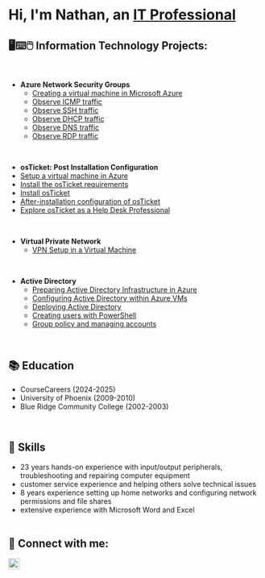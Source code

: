 <h1>Hi, I'm Nathan, an <a href="https://www.linkedin.com/in/nathan-haywood-446826143/">IT Professional</a>
<h2>🖥⌨🖱 Information Technology Projects:</h2>
<br/>

- <b>Azure Network Security Groups</b>
  - [Creating a virtual machine in Microsoft Azure](https://github.com/nph84/Network-Security-Groups-and-Inspecting-Network-Protocols)
  - [Observe ICMP traffic](https://github.com/nph84/Observing-ICMP-traffic)
  - [Observe SSH traffic](https://github.com/nph84/Observe-SSH-traffic)
  - [Observe DHCP traffic](https://github.com/nph84/Observe-DHCP-traffic)
  - [Observe DNS traffic](https://github.com/nph84/Observe-DNS-traffic)
  - [Observe RDP traffic](https://github.com/nph84/Observe-RDP-traffic)
<br/>

  
 - <b>osTicket: Post Installation Configuration</b>
  - [Setup a virtual machine in Azure](https://github.com/nph84/Setup-a-virtual-machine-in-Azure)
  - [Install the osTicket requirements](https://github.com/nph84/Install-the-osTicket-requirements)
  - [Install osTicket](https://github.com/nph84/Install-osTicket)
  - [After-installation configuration of osTicket](https://github.com/nph84/After-installation-config-of-osTicket)
  - [Explore osTicket as a Help Desk Professional](https://github.com/nph84/Explore-osTicket-as-a-Help-Desk-Professional)
<br/>


- <b>Virtual Private Network</b>
  - [VPN Setup in a Virtual Machine ](https://github.com/nph84/VPN-Setup-in-a-Virtual-Machine)
 <br/>
 
- <b>Active Directory</b>
  - [Preparing Active Directory Infrastructure in Azure](https://github.com/nph84/Preparing-AD-Infrastructure-in-Azure)
  - [Configuring Active Directory within Azure VMs](https://github.com/nph84/Configuring-Active-Directory-within-Azure-VMs)
  - [Deploying Active Directory](https://github.com/nph84/Deploying-AD)
  - [Creating users with PowerShell](https://github.com/nph84/Creating-users-with-PowerShell)
  - [Group policy and managing accounts](https://github.com/nph84/Group-policy-and-managing-accounts)
<br/>

## 📚 Education

  - CourseCareers (2024-2025)
  - University of Phoenix (2009-2010)
  - Blue Ridge Community College (2002-2003)

<br/>



## 🧰 Skills

  - 23 years hands-on experience with input/output peripherals, troubleshooting and repairing computer equipment<br/>
  - customer service experience and helping others solve technical issues <br/>
  - 8 years experience setting up home networks and configuring network permissions and file shares <br/>
  - extensive experience with Microsoft Word and Excel <br/> <br/>
    

<h2> 📱 Connect with me:</h2>

[<img align="left" alt="JoshMadakor | LinkedIn" width="22px" src="https://cdn.jsdelivr.net/npm/simple-icons@v3/icons/linkedin.svg" />][linkedin]

[linkedin]: https://www.linkedin.com/in/nathan-haywood-446826143/
